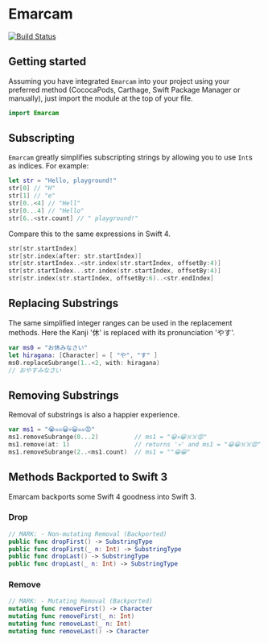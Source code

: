 # Emarcam
[![Build Status](https://travis-ci.org/iosdevzone/Emarcam.svg?branch=master)](https://travis-ci.org/iosdevzone/Emarcam)
## Getting started
Assuming you have integrated `Emarcam` into your project using your preferred method (CococaPods, Carthage, Swift Package Manager or manually), just import the module at the top of your file.

````swift
import Emarcam
````

## Subscripting
`Emarcam` greatly simplifies subscripting strings by allowing you to use `Int`s as indices. For example:
````swift
let str = "Hello, playground!"
str[0] // "H"
str[1] // "e"
str[0..<4] // "Hell"
str[0...4] // "Hello"
str[6..<str.count] // " playground!"
````
Compare this to the same expressions in Swift 4.
````swift
str[str.startIndex]
str[str.index(after: str.startIndex)]
str[str.startIndex..<str.index(str.startIndex, offsetBy:4)]
str[str.startIndex...str.index(str.startIndex, offsetBy:4)]
str[str.index(str.startIndex, offsetBy:6)..<str.endIndex]
````
## Replacing Substrings
The same simplified integer ranges can be used in the replacement methods. Here the Kanji '休' is replaced with its pronunciation 'やす'.
````swift
var ms0 = "お休みなさい"
let hiragana: [Character] = [ "や", "す" ]
ms0.replaceSubrange(1..<2, with: hiragana)
// おやすみなさい
````
## Removing Substrings
Removal of substrings is also a happier experience.
````swift
var ms1 = "😭☠️☠️😀💀😀☠️☠️😡"
ms1.removeSubrange(0...2)          // ms1 = "😀💀😀☠️☠️😡"
ms1.remove(at: 1)                  // returns '💀' and ms1 = "😀😀☠️☠️😡"
ms1.removeSubrange(2..<ms1.count)  // ms1 = ""😀😀"
````

## Methods Backported to Swift 3
Emarcam backports some Swift 4 goodness into Swift 3.
### Drop
```swift
// MARK: - Non-mutating Removal (Backported)
public func dropFirst() -> SubstringType
public func dropFirst(_ n: Int) -> SubstringType
public func dropLast() -> SubstringType
public func dropLast(_ n: Int) -> SubstringType
```
### Remove
```swift
// MARK: - Mutating Removal (Backported)
mutating func removeFirst() -> Character
mutating func removeFirst(_ n: Int)
mutating func removeLast(_ n: Int)
mutating func removeLast() -> Character
```
